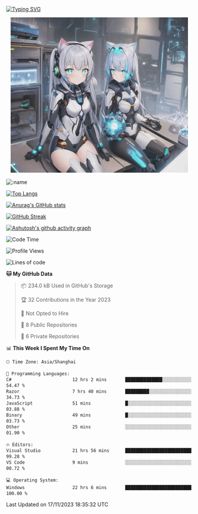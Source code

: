 [![Typing SVG](https://readme-typing-svg.demolab.com?font=Fira+Code&pause=1000&color=F78FDE&width=435&lines=%E6%AC%A2%E8%BF%8E%E5%A4%A7%E4%BD%AC%E6%9D%A5%E8%AE%BF0v0)](https://git.io/typing-svg)


<p align="center">
  <a href="https://github.com/qq583044063qq"><img src="banner.png" alt="qq583044063qq Banner"></a>
</p>



![:name](https://count.getloli.com/get/@hk416?theme=rule34)

[![Top Langs](https://github-readme-stats.vercel.app/api/top-langs/?username=qq583044063qq&locale=cn&hide=javascript,html,css&theme=tokyonight)](https://github.com/anuraghazra/github-readme-stats)

[![Anurag's GitHub stats](https://github-readme-stats.vercel.app/api?username=qq583044063qq&count_private=true&show_icons=true&locale=cn&theme=tokyonight)](https://github.com/anuraghazra/github-readme-stats)

[![GitHub Streak](https://streak-stats.demolab.com/?user=qq583044063qq&locale=zh_Hans&theme=tokyonight)](https://git.io/streak-stats)

[![Ashutosh's github activity graph](https://github-readme-activity-graph.vercel.app/graph?username=qq583044063qq&theme=tokyo-night)](https://github.com/ashutosh00710/github-readme-activity-graph)

<!--START_SECTION:waka-->
![Code Time](http://img.shields.io/badge/Code%20Time-444%20hrs%2012%20mins-blue)

![Profile Views](http://img.shields.io/badge/Profile%20Views-0-blue)

![Lines of code](https://img.shields.io/badge/From%20Hello%20World%20I%27ve%20Written-904.7%20thousand%20lines%20of%20code-blue)

**🐱 My GitHub Data** 

> 📦 234.0 kB Used in GitHub's Storage 
 > 
> 🏆 32 Contributions in the Year 2023
 > 
> 🚫 Not Opted to Hire
 > 
> 📜 8 Public Repositories 
 > 
> 🔑 6 Private Repositories 
 > 
📊 **This Week I Spent My Time On** 

```text
🕑︎ Time Zone: Asia/Shanghai

💬 Programming Languages: 
C#                       12 hrs 2 mins       ██████████████░░░░░░░░░░░   54.47 % 
Razor                    7 hrs 40 mins       █████████░░░░░░░░░░░░░░░░   34.73 % 
JavaScript               51 mins             █░░░░░░░░░░░░░░░░░░░░░░░░   03.88 % 
Binary                   49 mins             █░░░░░░░░░░░░░░░░░░░░░░░░   03.73 % 
Other                    25 mins             ░░░░░░░░░░░░░░░░░░░░░░░░░   01.90 % 

🔥 Editors: 
Visual Studio            21 hrs 56 mins      █████████████████████████   99.28 % 
VS Code                  9 mins              ░░░░░░░░░░░░░░░░░░░░░░░░░   00.72 % 

💻 Operating System: 
Windows                  22 hrs 6 mins       █████████████████████████   100.00 % 
```


 Last Updated on 17/11/2023 18:35:32 UTC
<!--END_SECTION:waka-->
